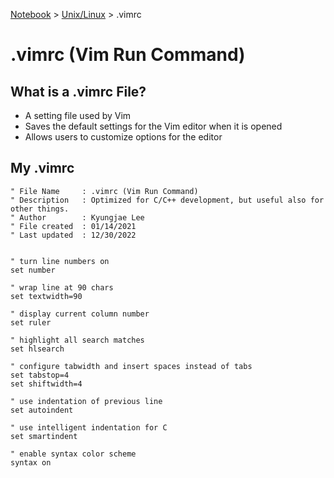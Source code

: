 <a href="../">Notebook</a> > <a href="./">Unix/Linux</a> > .vimrc

# .vimrc (Vim Run Command)



## What is a .vimrc File?

* A setting file used by Vim
* Saves the default settings for the Vim editor when it is opened
* Allows users to customize options for the editor



## My .vimrc

```plain
" File Name		: .vimrc (Vim Run Command)
" Description	: Optimized for C/C++ development, but useful also for other things. 
" Author		: Kyungjae Lee
" File created	: 01/14/2021
" Last updated	: 12/30/2022


" turn line numbers on
set number

" wrap line at 90 chars 
set textwidth=90

" display current column number
set ruler

" highlight all search matches 
set hlsearch

" configure tabwidth and insert spaces instead of tabs 
set tabstop=4
set shiftwidth=4

" use indentation of previous line
set autoindent

" use intelligent indentation for C
set smartindent

" enable syntax color scheme
syntax on
```

